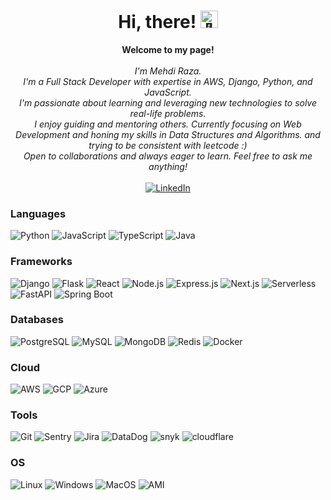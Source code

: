 <h1 align="center">Hi, there! <img src="https://github.com/wervlad/wervlad/assets/24524555/766d336d-b87d-44ba-807c-c51de2bc6b4d" width="28px" alt="👋"></h1>

<p align="center">
    <b>Welcome to my page!</b><br><br>
    <i>
        I'm Mehdi Raza.<br>
        I'm a Full Stack Developer with expertise in AWS, Django, Python, and JavaScript.<br>
        I'm passionate about learning and leveraging new technologies to solve real-life problems.<br>
        I enjoy guiding and mentoring others. Currently focusing on Web Development and honing my skills in Data Structures and Algorithms. and trying to be consistent with leetcode :)<br>
        Open to collaborations and always eager to learn. Feel free to ask me anything!<br>
    </i><br>
    <a href="https://www.linkedin.com/in/mehdi-raza-jaffri/">
        <img src="https://img.shields.io/badge/LinkedIn-blue?style=flat-square&logo=linkedin" alt="LinkedIn">
    </a>
</p>

### Languages
![Python](https://img.shields.io/badge/python-black?style=for-the-badge&logo=python)
![JavaScript](https://img.shields.io/badge/javascript-black?style=for-the-badge&logo=javascript)
![TypeScript](https://img.shields.io/badge/typescript-black?style=for-the-badge&logo=typescript)
![Java](https://img.shields.io/badge/java-black?style=for-the-badge&logo=java)

### Frameworks
![Django](https://img.shields.io/badge/django-black?style=for-the-badge&logo=django)
![Flask](https://img.shields.io/badge/flask-black?style=for-the-badge&logo=flask)
![React](https://img.shields.io/badge/react-black?style=for-the-badge&logo=react)
![Node.js](https://img.shields.io/badge/node.js-black?style=for-the-badge&logo=node.js)
![Express.js](https://img.shields.io/badge/express.js-black?style=for-the-badge&logo=express)
![Next.js](https://img.shields.io/badge/next.js-black?style=for-the-badge&logo=next.js)
![Serverless](https://img.shields.io/badge/serverless-black?style=for-the-badge&logo=serverless)
![FastAPI](https://img.shields.io/badge/fastapi-black?style=for-the-badge&logo=fastapi)
![Spring Boot](https://img.shields.io/badge/springboot-black?style=for-the-badge&logo=springboot)


### Databases
![PostgreSQL](https://img.shields.io/badge/postgresql-black?style=for-the-badge&logo=postgresql)
![MySQL](https://img.shields.io/badge/mysql-black?style=for-the-badge&logo=mysql)
![MongoDB](https://img.shields.io/badge/mongodb-black?style=for-the-badge&logo=mongodb)
![Redis](https://img.shields.io/badge/redis-black?style=for-the-badge&logo=redis)
![Docker](https://img.shields.io/badge/docker-black?style=for-the-badge&logo=docker)

### Cloud
![AWS](https://img.shields.io/badge/aws-black?style=for-the-badge&logo=amazon-aws)
![GCP](https://img.shields.io/badge/gcp-black?style=for-the-badge&logo=google-cloud)
![Azure](https://img.shields.io/badge/azure-black?style=for-the-badge&logo=microsoft-azure)


### Tools
![Git](https://img.shields.io/badge/git-black?style=for-the-badge&logo=git)
![Sentry](https://img.shields.io/badge/sentry-black?style=for-the-badge&logo=sentry)
![Jira](https://img.shields.io/badge/jira-black?style=for-the-badge&logo=jira)
![DataDog](https://img.shields.io/badge/datadog-black?style=for-the-badge&logo=datadog)
![snyk](https://img.shields.io/badge/snyk-black?style=for-the-badge&logo=snyk)
![cloudflare](https://img.shields.io/badge/cloudflare-black?style=for-the-badge&logo=cloudflare)

### OS
![Linux](https://img.shields.io/badge/linux-black?style=for-the-badge&logo=Linux)
![Windows](https://img.shields.io/badge/Windows-black?style=for-the-badge&logo=Windows)
![MacOS](https://img.shields.io/badge/MacOS-black?style=for-the-badge&logo=Apple)
![AMI](https://img.shields.io/badge/AMI-black?style=for-the-badge&logo=Amazon)
